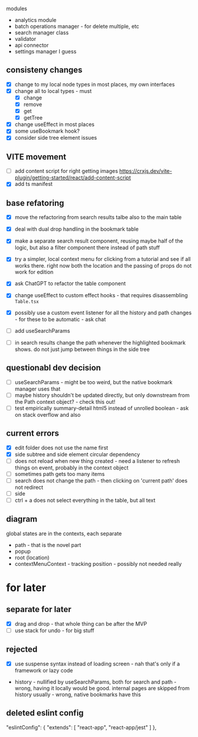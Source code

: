 
modules
- analytics module
- batch operations manager - for delete multiple, etc
- search manager class
- validator
- api connector
- settings manager I guess

## consisteny changes
- [x] change to my local node types in most places, my own interfaces
- [x] change all to local types - must 
  - [x] change
  - [x] remove
  - [x] get
  - [x] getTree
- [x] change useEffect in most places
- [x] some useBookmark hook?
- [x] consider side tree element issues

## VITE movement
- [ ] add content script for right getting images https://crxjs.dev/vite-plugin/getting-started/react/add-content-script
- [x] add ts manifest

## base refatoring
- [x] move the refactoring from search results talbe also to the main table
- [x] deal with dual drop handling in the bookmark table
- [x] make a separate search result component, reusing maybe half of the logic, but also a filter component there instead of path stuff
- [x] try a simpler, local context menu for clicking from a tutorial and see if all works there. right now both the location and the passing of props do not work for edition
- [x] ask ChatGPT to refactor the table component
- [x] change useEffect to custom effect hooks - that requires disassembling `Table.tsx`
- [x] possibly use a custom event listener for all the history and path changes - for these to be automatic - ask chat

- [ ] add useSearchParams
- [ ] in search results change the path whenever the highlighted bookmark shows. do not just jump between things in the side tree

## questionabl dev decision
- [ ] useSearchParams - might be too weird, but the native bookmark manager uses that
- [ ] maybe history shouldn't be updated directly, but only downstream from the Path context object? - check this out!
- [ ] test empirically summary-detail html5 instead of unrolled boolean - ask on stack overflow and also 

## current errors
- [x] edit folder does not use the name first
- [x] side subtree and side element circular dependency
- [ ] does not reload when new thing created - need a listener to refresh things on event, probably in the context object
- [ ] sometimes path gets too many items
- [ ] search does not change the path - then clicking on 'current path' does not redirect
- [ ] side 
- [ ] ctrl + a does not select everything in the table, but all text

## diagram
global states are in the contexts, each separate
- path - that is the novel part
- popup
- root (location)
- contextMenuContext - tracking position - possibly not needed really

# for later
## separate for later
- [x] drag and drop - that whole thing can be after the MVP
- [ ] use stack for undo - for big stuff

## rejected
- [x] use suspense syntax instead of loading screen - nah that's only if a framework or lazy code
- history - nullified by useSearchParams, both for search and path - wrong, having it locally would be good. internal pages are skipped from history usually - wrong, native bookmarks have this

## deleted eslint config
"eslintConfig": {
  "extends": [
    "react-app",
    "react-app/jest"
  ]
},

